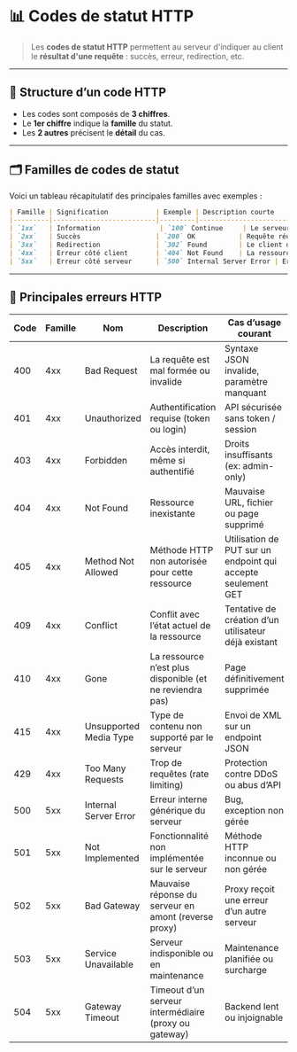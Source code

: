 # 📊 Codes de statut HTTP

> Les **codes de statut HTTP** permettent au serveur d'indiquer au client le **résultat d'une requête** : succès, erreur, redirection, etc.

---

## 🧱 Structure d’un code HTTP

- Les codes sont composés de **3 chiffres**.
- Le **1er chiffre** indique la **famille** du statut.
- Les **2 autres** précisent le **détail** du cas.

---

## 🗂️ Familles de codes de statut

Voici un tableau récapitulatif des principales familles avec exemples :

```markdown
| Famille | Signification            | Exemple | Description courte                     | Cas d’usage typique                     |
|---------|--------------------------|---------|----------------------------------------|-----------------------------------------|
| `1xx`   | Information               | `100` Continue     | Le serveur a bien reçu la requête initiale | Communication continue, upgrade         |
| `2xx`   | Succès                   | `200` OK           | Requête réussie                        | Récupération de ressource, formulaire OK |
| `3xx`   | Redirection              | `302` Found        | Le client doit faire une autre requête | Redirection temporaire, login            |
| `4xx`   | Erreur côté client       | `404` Not Found    | La ressource n’existe pas              | Mauvaise URL, fichier manquant           |
| `5xx`   | Erreur côté serveur      | `500` Internal Server Error | Erreur serveur                       | Problème interne, crash, exception       |
```

---

## 🧨 Principales erreurs HTTP

| Code | Famille | Nom                     | Description                                                    | Cas d’usage courant                                       |
|------|---------|--------------------------|----------------------------------------------------------------|------------------------------------------------------------|
| 400  | 4xx     | Bad Request              | La requête est mal formée ou invalide                          | Syntaxe JSON invalide, paramètre manquant                 |
| 401  | 4xx     | Unauthorized             | Authentification requise (token ou login)                      | API sécurisée sans token / session                        |
| 403  | 4xx     | Forbidden                | Accès interdit, même si authentifié                            | Droits insuffisants (ex: admin-only)                     |
| 404  | 4xx     | Not Found                | Ressource inexistante                                          | Mauvaise URL, fichier ou page supprimé                   |
| 405  | 4xx     | Method Not Allowed       | Méthode HTTP non autorisée pour cette ressource                | Utilisation de PUT sur un endpoint qui accepte seulement GET |
| 409  | 4xx     | Conflict                 | Conflit avec l’état actuel de la ressource                     | Tentative de création d’un utilisateur déjà existant      |
| 410  | 4xx     | Gone                     | La ressource n’est plus disponible (et ne reviendra pas)       | Page définitivement supprimée                             |
| 415  | 4xx     | Unsupported Media Type   | Type de contenu non supporté par le serveur                    | Envoi de XML sur un endpoint JSON                         |
| 429  | 4xx     | Too Many Requests        | Trop de requêtes (rate limiting)                               | Protection contre DDoS ou abus d’API                      |
| 500  | 5xx     | Internal Server Error    | Erreur interne générique du serveur                            | Bug, exception non gérée                                  |
| 501  | 5xx     | Not Implemented          | Fonctionnalité non implémentée sur le serveur                  | Méthode HTTP inconnue ou non gérée                        |
| 502  | 5xx     | Bad Gateway              | Mauvaise réponse du serveur en amont (reverse proxy)           | Proxy reçoit une erreur d’un autre serveur                |
| 503  | 5xx     | Service Unavailable      | Serveur indisponible ou en maintenance                         | Maintenance planifiée ou surcharge                        |
| 504  | 5xx     | Gateway Timeout          | Timeout d’un serveur intermédiaire (proxy ou gateway)          | Backend lent ou injoignable                               |

